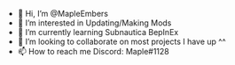 - 👋 Hi, I’m @MapleEmbers
- 👀 I’m interested in Updating/Making Mods
- 🌱 I’m currently learning Subnautica BepInEx
- 💞️ I’m looking to collaborate on most projects I have up ^^
- 📫 How to reach me Discord: Maple#1128

<!---
MapleEmbers/MapleEmbers is a ✨ special ✨ repository because its `README.md` (this file) appears on your GitHub profile.
You can click the Preview link to take a look at your changes.
--->
